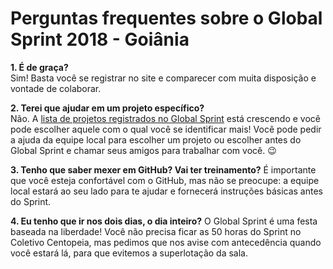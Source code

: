 # Perguntas frequentes sobre o Global Sprint 2018 - Goiânia  

**1. É de graça?**  
Sim! Basta você se registrar no site e comparecer com muita disposição e vontade de colaborar.  

**2. Terei que ajudar em um projeto específico?**  
Não. A [lista de projetos registrados no Global Sprint](https://github.com/mozilla/global-sprint/issues) está crescendo e você pode escolher aquele com o qual você se identificar mais! Você pode pedir a ajuda da equipe local para escolher um projeto ou escolher antes do Global Sprint e chamar seus amigos para trabalhar com você. 😉  

**3. Tenho que saber mexer em GitHub? Vai ter treinamento?**
É importante que você esteja confortável com o GitHub, mas não se preocupe: a equipe local estará ao seu lado para te ajudar e fornecerá instruções básicas antes do Sprint.  

**4. Eu tenho que ir nos dois dias, o dia inteiro?**
O Global Sprint é uma festa baseada na liberdade! Você não precisa ficar as 50 horas do Sprint no Coletivo Centopeia, mas pedimos que nos avise com antecedência quando você estará lá, para que evitemos a superlotação da sala.
